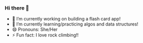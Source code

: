 ### Hi there 👋

- 🔭 I’m currently working on building a flash card app!
- 🌱 I’m currently learning/practicing algos and data structures!
- 😄 Pronouns: She/Her
- ⚡ Fun fact: I love rock climbing!!

